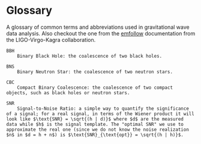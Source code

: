 # Glossary

A glossary of common terms and abbreviations used in gravitational wave data analysis.
Also checkout the one from the [emfollow](https://emfollow.docs.ligo.org/userguide/glossary.html) documentation from the LIGO-Virgo-Kagra collaboration.

```{glossary}
BBH
    Binary Black Hole: the coalescence of two black holes.

BNS
    Binary Neutron Star: the coalescence of two neutron stars.

CBC
    Compact Binary Coalescence: the coalescence of two compact objects, such as black holes or neutron stars.

SNR
    Signal-to-Noise Ratio: a simple way to quantify the significance of a signal; for a real signal, in terms of the Wiener product it will look like $\text{SNR} = \sqrt{(h | d)}$ where $d$ are the measured data while $h$ is the signal template. The "optimal SNR" we use to approximate the real one (since we do not know the noise realization $n$ in $d = h + n$) is $\text{SNR}_{\text{opt}} = \sqrt{(h | h)}$.

```